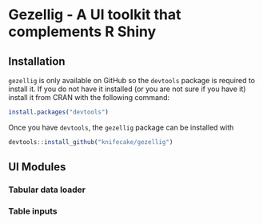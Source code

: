 
# Gezellig - A UI toolkit that complements R Shiny

## Installation

`gezellig` is only available on GitHub so the `devtools` package is
required to install it. If you do not have it installed (or you are not
sure if you have it) install it from CRAN with the following command:

``` r
install.packages("devtools")
```

Once you have `devtools`, the `gezellig` package can be installed with

``` r
devtools::install_github("knifecake/gezellig")
```

## UI Modules

### Tabular data loader

### Table inputs
